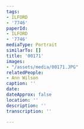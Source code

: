 ```yaml
---
tags:
- ILFORD
- '7746'
paperId:
- ILFORD
- '7746'
mediaType: Portrait
similarTo: []
title: '00171'
images:
- "/assets/media/00171.JPG"
relatedPeople:
- Ann Wilson
caption: ''
date: 
dateApprox: false
location: ''
description: ''
transcription: ''

---
```

